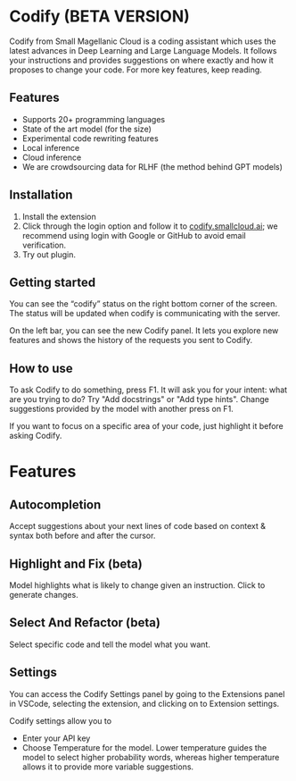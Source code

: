 # Codify (BETA VERSION)

Codify from Small Magellanic Cloud is a coding assistant which uses the latest advances in Deep Learning and Large Language Models. It follows your instructions and provides suggestions on where exactly and how it proposes to change your code. For more key features, keep reading.
## Features
- Supports 20+ programming languages
- State of the art model (for the size)
- Experimental code rewriting features
- Local inference
- Cloud inference
- We are crowdsourcing data for RLHF (the method behind GPT models)

## Installation
1. Install the extension
2. Click through the login option and follow it to [codify.smallcloud.ai](https://codify.smallcloud.ai); we recommend using login with Google or GitHub to avoid email verification.
3. Try out plugin.

## Getting started
You can see the “codify” status on the right bottom corner of the screen. The status will be updated when codify is communicating with the server.

On the left bar, you can see the new Codify panel. It lets you explore new features and shows the history of the requests you sent to Codify.

## How to use
To ask Codify to do something, press F1. It will ask you for your intent: what are you trying to do? Try "Add docstrings" or "Add type hints". 
Change suggestions provided by the model with another press on F1.

If you want to focus on a specific area of your code, just highlight it before asking Codify.

# Features
## Autocompletion
Accept suggestions about your next lines of code based on context & syntax both before and after the cursor.
## Highlight and Fix (beta)
Model highlights what is likely to change given an instruction. Click to generate changes. 
## Select And Refactor (beta)
Select specific code and tell the model what you want. 
## Settings
You can access the Codify Settings panel by going to the Extensions panel in VSCode, selecting the extension, and clicking on to Extension settings.

Codify settings allow you to 
- Enter your API key
- Choose Temperature for the model. Lower temperature guides the model to select higher probability words, whereas higher temperature allows it to provide more variable suggestions.